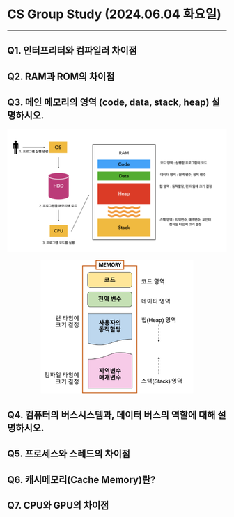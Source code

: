 # CS Group Study (2024.06.04 화요일)

---

## Q1. 인터프리터와 컴파일러 차이점

## Q2. RAM과 ROM의 차이점

## Q3. 메인 메모리의 영역 (code, data, stack, heap) 설명하시오.

<p align="center"><img src="../images/image-2.png" alt="메인 메모리 영역" width="600"/></p>
<p align="center"><img src="../images/image-3.png" alt="메인 메모리 영역" width="350"/></p>

## Q4. 컴퓨터의 버스시스템과, 데이터 버스의 역할에 대해 설명하시오.

## Q5. 프로세스와 스레드의 차이점

## Q6. 캐시메모리(Cache Memory)란?

## Q7. CPU와 GPU의 차이점
